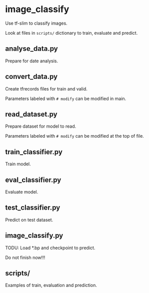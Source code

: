 # image_classify

Use tf-slim to classify images.

Look at files in `scripts/` dictionary to train, evaluate and predict.

## analyse_data.py

Prepare for date analysis.

## convert_data.py

Create tfrecords files for train and valid. 

Parameters labeled with `# modify` can be modified in main.

## read_dataset.py

Prepare dataset for model to read.

Parameters labeled with `# modify` can be modified at the top of file.

## train_classifier.py

Train model. 

## eval_classifier.py

Evaluate model.

## test_classifier.py

Predict on test dataset.

## image_classify.py

TODU: Load *.bp and checkpoint to predict.

Do not finish now!!!

## scripts/

Examples of train, evaluation and prediction. 
